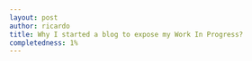 ```yaml
---
layout: post
author: ricardo
title: Why I started a blog to expose my Work In Progress?
completedness: 1%
---
```


